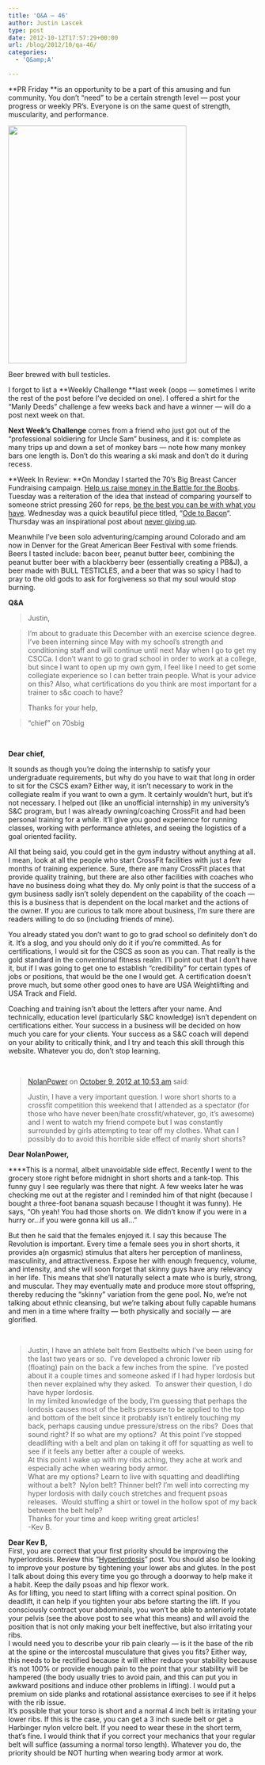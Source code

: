```yaml
---
title: 'Q&A – 46'
author: Justin Lascek
type: post
date: 2012-10-12T17:57:29+00:00
url: /blog/2012/10/qa-46/
categories:
  - 'Q&amp;A'

---
```

**PR Friday **is an opportunity to be a part of this amusing and fun community. You don&#8217;t &#8220;need&#8221; to be a certain strength level &#8212; post your progress or weekly PR&#8217;s. Everyone is on the same quest of strength, muscularity, and performance.

<div id="attachment_7913" style="width: 370px" class="wp-caption aligncenter">
  <a href="/2012/10/IMG951124.jpg"><img aria-describedby="caption-attachment-7913" data-attachment-id="7913" data-permalink="/blog/2012/10/qa-46/img951124/" data-orig-file="/2012/10/IMG951124.jpg" data-orig-size="768,1024" data-comments-opened="1" data-image-meta="{&quot;aperture&quot;:&quot;0&quot;,&quot;credit&quot;:&quot;&quot;,&quot;camera&quot;:&quot;&quot;,&quot;caption&quot;:&quot;&quot;,&quot;created_timestamp&quot;:&quot;0&quot;,&quot;copyright&quot;:&quot;&quot;,&quot;focal_length&quot;:&quot;0&quot;,&quot;iso&quot;:&quot;0&quot;,&quot;shutter_speed&quot;:&quot;0&quot;,&quot;title&quot;:&quot;&quot;}" data-image-title="IMG951124" data-image-description="" data-medium-file="/2012/10/IMG951124-150x200.jpg" data-large-file="/2012/10/IMG951124-450x600.jpg" class=" wp-image-7913 " title="IMG951124" src="/2012/10/IMG951124-450x600.jpg" alt="" width="360" height="480" srcset="/2012/10/IMG951124-450x600.jpg 450w, /2012/10/IMG951124-112x150.jpg 112w, /2012/10/IMG951124-150x200.jpg 150w, /2012/10/IMG951124-225x300.jpg 225w, /2012/10/IMG951124.jpg 768w" sizes="(max-width: 360px) 100vw, 360px" /></a>
  
  <p id="caption-attachment-7913" class="wp-caption-text">
    Beer brewed with bull testicles.
  </p>
</div>

I forgot to list a **Weekly Challenge **last week (oops &#8212; sometimes I write the rest of the post before I&#8217;ve decided on one). I offered a shirt for the &#8220;Manly Deeds&#8221; challenge a few weeks back and have a winner &#8212; will do a post next week on that.

**Next Week&#8217;s Challenge** comes from a friend who just got out of the &#8220;professional soldiering for Uncle Sam&#8221; business, and it is: complete as many trips up and down a set of monkey bars &#8212; note how many monkey bars one length is. Don&#8217;t do this wearing a ski mask and don&#8217;t do it during recess.

**Week In Review: **On Monday I started the 70&#8217;s Big Breast Cancer Fundraising campaign. <a href="/blog/2012/10/the-battle-for-the-boobs-fundraising-for-breast-cancer/" target="_blank">Help us raise money in the Battle for the Boobs</a>. Tuesday was a reiteration of the idea that instead of comparing yourself to someone strict pressing 260 for reps, <a href="/blog/2012/10/play-the-hand-youre-dealt/" target="_blank">be the best you can be with what you have</a>. Wednesday was a quick beautiful piece titled, &#8220;<a href="/blog/2012/10/ode-to-bacon/" target="_blank">Ode to Bacon</a>&#8220;. Thursday was an inspirational post about <a href="/blog/2012/10/never-give-up/" target="_blank">never giving up</a>.

Meanwhile I&#8217;ve been solo adventuring/camping around Colorado and am now in Denver for the Great American Beer Festival with some friends. Beers I tasted include: bacon beer, peanut butter beer, combining the peanut butter beer with a blackberry beer (essentially creating a PB&J), a beer made with BULL TESTICLES, and a beer that was so spicy I had to pray to the old gods to ask for forgiveness so that my soul would stop burning.

**Q&A**

> Justin,
  
> I&#8217;m about to graduate this December with an exercise science degree. I&#8217;ve been interning since May with my school&#8217;s strength and conditioning staff and will continue until next May when I go to get my CSCCa. I don&#8217;t want to go to grad school in order to work at a college, but since I want to open up my own gym, I feel like I need to get some collegiate experience so I can better train people. What is your advice on this? Also, what certifications do you think are most important for a trainer to s&c coach to have?
> 
> Thanks for your help,
  
> &#8220;chief&#8221; on 70sbig

&nbsp;

**Dear chief,**

It sounds as though you&#8217;re doing the internship to satisfy your undergraduate requirements, but why do you have to wait that long in order to sit for the CSCS exam? Either way, it isn&#8217;t necessary to work in the collegiate realm if you want to own a gym. It certainly wouldn&#8217;t hurt, but it&#8217;s not necessary. I helped out (like an unofficial internship) in my university&#8217;s S&C program, but I was already owning/coaching CrossFit and had been personal training for a while. It&#8217;ll give you good experience for running classes, working with performance athletes, and seeing the logistics of a goal oriented facility.

All that being said, you could get in the gym industry without anything at all. I mean, look at all the people who start CrossFit facilities with just a few months of training experience. Sure, there are many CrossFit places that provide quality training, but there are also other facilities with coaches who have no business doing what they do. My only point is that the success of a gym business sadly isn&#8217;t solely dependent on the capability of the coach &#8212; this is a business that is dependent on the local market and the actions of the owner. If you are curious to talk more about business, I&#8217;m sure there are readers willing to do so (including friends of mine).

You already stated you don&#8217;t want to go to grad school so definitely don&#8217;t do it. It&#8217;s a slog, and you should only do it if you&#8217;re committed. As for certifications, I would sit for the CSCS as soon as you can. That really is the gold standard in the conventional fitness realm. I&#8217;ll point out that I don&#8217;t have it, but if I was going to get one to establish &#8220;credibility&#8221; for certain types of jobs or positions, that would be the one I would get. A certification doesn&#8217;t prove much, but some other good ones to have are USA Weightlifting and USA Track and Field.

Coaching and training isn&#8217;t about the letters after your name. And technically, education level (particularly S&C knowledge) isn&#8217;t dependent on certifications either. Your success in a business will be decided on how much you care for your clients. Your success as a S&C coach will depend on your ability to critically think, and I try and teach this skill through this website. Whatever you do, don&#8217;t stop learning.

&nbsp;

> <a href="http://www.hoopdata.com/" rel="external nofollow">NolanPower</a> on [<time pubdate="" datetime="2012-10-09T10:53:10+00:00">October 9, 2012 at 10:53 am</time>][1] said:
> 
> Justin, I have a very important question. I wore short shorts to a crossfit competition this weekend that I attended as a spectator (for those who have never been/hate crossfit/whatever, go, it’s awesome) and I went to watch my friend compete but I was constantly surrounded by girls attempting to tear off my clothes. What can I possibly do to avoid this horrible side effect of manly short shorts?

**Dear NolanPower,**

****This is a normal, albeit unavoidable side effect. Recently I went to the grocery store right before midnight in short shorts and a tank-top. This funny guy I see regularly was there that night. A few weeks later he was checking me out at the register and I reminded him of that night (because I bought a three-foot banana squash because I thought it was funny). He says, &#8220;Oh yeah! You had those shorts on. We didn&#8217;t know if you were in a hurry or&#8230;if you were gonna kill us all&#8230;&#8221;

But then he said that the females enjoyed it. I say this because The Revolution is important. Every time a female sees you in short shorts, it provides a(n orgasmic) stimulus that alters her perception of manliness, masculinity, and attractiveness. Expose her with enough frequency, volume, and intensity, and she will soon forget that skinny guys have any relevancy in her life. This means that she&#8217;ll naturally select a mate who is burly, strong, and muscular. They may eventually mate and produce more stout offspring, thereby reducing the &#8220;skinny&#8221; variation from the gene pool. No, we&#8217;re not talking about ethnic cleansing, but we&#8217;re talking about fully capable humans and men in a time where frailty &#8212; both physically and socially &#8212; are glorified.

&nbsp;

> <div>
>   Justin, I have an athlete belt from Bestbelts which I&#8217;ve been using for the last two years or so.  I&#8217;ve developed a chronic lower rib (floating) pain on the back a few inches from the spine.  I&#8217;ve posted about it a couple times and someone asked if I had hyper lordosis but then never explained why they asked.  To answer their question, I do have hyper lordosis.
> </div>
> 
> <div>
>   In my limited knowledge of the body, I&#8217;m guessing that perhaps the lordosis causes most of the belts pressure to be applied to the top and bottom of the belt since it probably isn&#8217;t entirely touching my back, perhaps causing undue pressure/stress on the ribs?  Does that sound right? If so what are my options?  At this point I&#8217;ve stopped deadlifting with a belt and plan on taking it off for squatting as well to see if it feels any better after a couple of weeks.
> </div>
> 
> <div>
>
> </div>
> 
> <div>
>   At this point I wake up with my ribs aching, they ache at work and especially ache when wearing body armor.
> </div>
> 
> <div>
>   What are my options? Learn to live with squatting and deadlifting without a belt?  Nylon belt? Thinner belt? I&#8217;m well into correcting my hyper lordosis with daily couch stretches and frequent psoas releases.  Would stuffing a shirt or towel in the hollow spot of my back between the belt help?
> </div>
> 
> <div>
>   Thanks for your time and keep writing great articles!
> </div>
> 
> <div>
>   -Kev B.
> </div>
> 
> <div>
>
> </div>

<div>
  <strong>Dear Kev B,</strong>
</div>

<div>
</div>

<div>
  First, you are correct that your first priority should be improving the hyperlordosis. Review this &#8220;<a href="/blog/2012/07/hyperlordosis/" target="_blank">Hyperlordosis</a>&#8221; post. You should also be looking to improve your posture by tightening your lower abs and glutes. In the post I talk about doing this every time you go through a doorway to help make it a habit. Keep the daily psoas and hip flexor work.
</div>

<div>
</div>

<div>
  As for lifting, you need to start lifting with a correct spinal position. On deadlift, it can help if you tighten your abs before starting the lift. If you consciously contract your abdominals, you won&#8217;t be able to anteriorly rotate your pelvis (see the above post to see what this means) and will avoid the position that is not only making your belt ineffective, but also irritating your ribs.
</div>

<div>
</div>

<div>
  I would need you to describe your rib pain clearly &#8212; is it the base of the rib at the spine or the intercostal musculature that gives you fits? Either way, this needs to be rectified because it will either reduce your stability because it&#8217;s not 100% or provide enough pain to the point that your stability will be hampered (the body usually tries to avoid pain, and this can put you in awkward positions and induce other problems in lifting). I would put a premium on side planks and rotational assistance exercises to see if it helps with the rib issue.
</div>

<div>
</div>

<div>
  It&#8217;s possible that your torso is short and a normal 4 inch belt is irritating your lower ribs. If this is the case, you can get a 3 inch suede belt or get a Harbinger nylon velcro belt. If you need to wear these in the short term, that&#8217;s fine. I would think that if you correct your mechanics that your regular belt will suffice (assuming a normal torso length). Whatever you do, the priority should be NOT hurting when wearing body armor at work.
</div>

 [1]: /blog/2012/10/play-the-hand-youre-dealt/comment-page-1/#comment-29583
